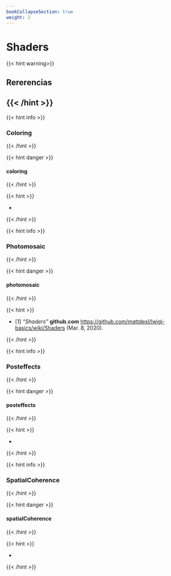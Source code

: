 ```yaml
---
bookCollapseSection: true
weight: 2
---
```


# **Shaders**

{{< hint warning>}}
## **Rererencias**
{{< /hint >}}
---

{{< hint info >}}
### **Coloring**
{{< /hint >}}

{{< hint danger >}}
#### coloring
{{< /hint >}}

{{< hint >}}

- 

{{< /hint >}}

{{< hint info >}}
### **Photomosaic**
{{< /hint >}}

{{< hint danger >}}
#### photomosaic
{{< /hint >}}

{{< hint >}}

- [1] _“Shaders”_ **github.com** https://github.com/mattdesl/lwjgl-basics/wiki/Shaders (Mar. 8, 2020).

{{< /hint >}}

{{< hint info >}}
### **Posteffects**
{{< /hint >}}

{{< hint danger >}}
#### posteffects
{{< /hint >}}

{{< hint >}}

- 

{{< /hint >}}

{{< hint info >}}
### **SpatialCoherence**
{{< /hint >}}

{{< hint danger >}}
#### spatialCoherence
{{< /hint >}}

{{< hint >}}

- 

{{< /hint >}}




